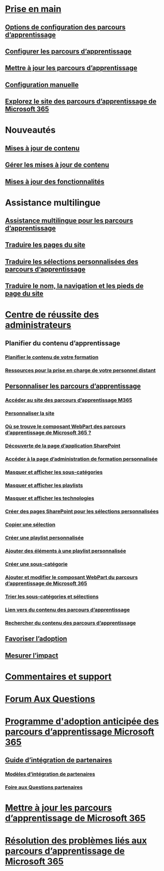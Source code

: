 # [Prise en main](index.md)  
## [Options de configuration des parcours d’apprentissage](custom_setupoptions.md)
## [Configurer les parcours d’apprentissage](custom_provision.md)
## [Mettre à jour les parcours d’apprentissage](custom_update.md)
## [Configuration manuelle](custom_manualsetup.md)
## [Explorez le site des parcours d’apprentissage de Microsoft 365](custom_exploresite.md)
# Nouveautés 
## [Mises à jour de contenu](custom_contentupdates.md) 
## [Gérer les mises à jour de contenu](custom_contentupdatesmanage.md)
## [Mises à jour des fonctionnalités](custom_featureupdates.md)
# Assistance multilingue
## [Assistance multilingue pour les parcours d’apprentissage](custom_overview_ml.md)
## [Traduire les pages du site](custom_translate_page_ml.md)
## [Traduire les sélections personnalisées des parcours d’apprentissage](custom_translate_pl_ml.md)
## [Traduire le nom, la navigation et les pieds de page du site](custom_sitenamenav_ml.md)
# [Centre de réussite des administrateurs](custom_successcenter.md)
## Planifier du contenu d’apprentissage 
### [Planifier le contenu de votre formation](custom_plancontent.md)
### [Ressources pour la prise en charge de votre personnel distant](custom_plancontent_remoteresources.md)
## [Personnaliser les parcours d’apprentissage](custom_overview.md)
### [Accéder au site des parcours d’apprentissage M365](custom_goto.md)
### [Personnaliser la site](custom_edithelp.md)
### [Où se trouve le composant WebPart des parcours d’apprentissage de Microsoft 365 ?](custom_whereiswebpart.md)
### [Découverte de la page d’application SharePoint](custom_apppages.md)
### [Accéder à la page d’administration de formation personnalisée](custom_accessadmin.md)
### [Masquer et afficher les sous-catégories](custom_hideshowsub.md)
### [Masquer et afficher les playlists](custom_hideshowplaylists.md)
### [Masquer et afficher les technologies](custom_hideshowtech.md)
### [Créer des pages SharePoint pour les sélections personnalisées](custom_createnewpage.md)
### [Copier une sélection](custom_copyplaylist.md)
### [Créer une playlist personnalisée](custom_createnewplaylist.md)
### [Ajouter des éléments à une playlist personnalisée](custom_addassets.md)
### [Créer une sous-catégorie](custom_createnewcat.md)
### [Ajouter et modifier le composant WebPart du parcours d’apprentissage de Microsoft 365](custom_addwebpart.md)
### [Trier les sous-catégories et sélections](custom_sortsubplay.md)
### [Lien vers du contenu des parcours d’apprentissage](custom_linking.md)
### [Rechercher du contenu des parcours d’apprentissage](custom_search.md)
## [Favoriser l’adoption](driveadoption.md)
## [Mesurer l’impact](custom_measureimpact.md)
# [Commentaires et support](feedback.md)
# [Forum Aux Questions](faq.md)
# [Programme d'adoption anticipée des parcours d’apprentissage Microsoft 365](custom_partnerguide.md)
## [Guide d’intégration de partenaires](custom_partnerguide_getfam.md)
### [Modèles d’intégration de partenaires](custom_partnerguide_contint.md) 
### [Foire aux Questions partenaires](custom_partner.md)
# [Mettre à jour les parcours d’apprentissage de Microsoft 365](custom_update.md)
# [Résolution des problèmes liés aux parcours d’apprentissage de Microsoft 365](custom_troubleshooting.md) 